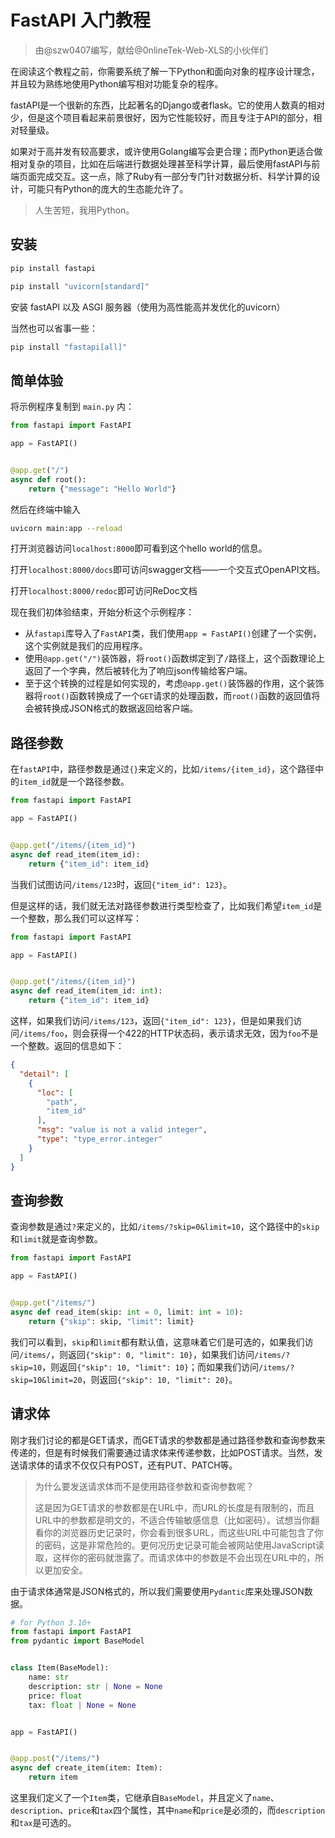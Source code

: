 # FastAPI 入门教程

> 由@szw0407编写，献给@0nlineTek-Web-XLS的小伙伴们

在阅读这个教程之前，你需要系统了解一下Python和面向对象的程序设计理念，并且较为熟练地使用Python编写相对功能复杂的程序。

fastAPI是一个很新的东西，比起著名的Django或者flask。它的使用人数真的相对少，但是这个项目看起来前景很好，因为它性能较好，而且专注于API的部分，相对轻量级。

如果对于高并发有较高要求，或许使用Golang编写会更合理；而Python更适合做相对复杂的项目，比如在后端进行数据处理甚至科学计算，最后使用fastAPI与前端页面完成交互。这一点，除了Ruby有一部分专门针对数据分析、科学计算的设计，可能只有Python的庞大的生态能允许了。

> 人生苦短，我用Python。

## 安装

```bash
pip install fastapi

pip install "uvicorn[standard]"
```

安装 fastAPI 以及 ASGI 服务器（使用为高性能高并发优化的uvicorn）

当然也可以省事一些：

```powershell
pip install "fastapi[all]"
```

## 简单体验

将示例程序复制到 `main.py` 内：

```python
from fastapi import FastAPI

app = FastAPI()


@app.get("/")
async def root():
    return {"message": "Hello World"}
```

然后在终端中输入

```bash
uvicorn main:app --reload
```

打开浏览器访问`localhost:8000`即可看到这个hello world的信息。

打开`localhost:8000/docs`即可访问swagger文档——一个交互式OpenAPI文档。

打开`localhost:8000/redoc`即可访问ReDoc文档

现在我们初体验结束，开始分析这个示例程序：

- 从`fastapi`库导入了`FastAPI`类，我们使用`app = FastAPI()`创建了一个实例，这个实例就是我们的应用程序。
- 使用`@app.get("/")`装饰器，将`root()`函数绑定到了`/`路径上，这个函数理论上返回了一个字典，然后被转化为了响应json传输给客户端。
- 至于这个转换的过程是如何实现的，考虑`@app.get()`装饰器的作用，这个装饰器将`root()`函数转换成了一个`GET`请求的处理函数，而`root()`函数的返回值将会被转换成JSON格式的数据返回给客户端。

## 路径参数

在`fastAPI`中，路径参数是通过`{}`来定义的，比如`/items/{item_id}`，这个路径中的`item_id`就是一个路径参数。

```python
from fastapi import FastAPI

app = FastAPI()


@app.get("/items/{item_id}")
async def read_item(item_id):
    return {"item_id": item_id}
```

当我们试图访问`/items/123`时，返回`{"item_id": 123}`。

但是这样的话，我们就无法对路径参数进行类型检查了，比如我们希望`item_id`是一个整数，那么我们可以这样写：

```python
from fastapi import FastAPI

app = FastAPI()


@app.get("/items/{item_id}")
async def read_item(item_id: int):
    return {"item_id": item_id}
```

这样，如果我们访问`/items/123`，返回`{"item_id": 123}`，但是如果我们访问`/items/foo`，则会获得一个$422$的HTTP状态码，表示请求无效，因为`foo`不是一个整数。返回的信息如下：

```json
{
  "detail": [
    {
      "loc": [
        "path",
        "item_id"
      ],
      "msg": "value is not a valid integer",
      "type": "type_error.integer"
    }
  ]
}
```

## 查询参数

查询参数是通过`?`来定义的，比如`/items/?skip=0&limit=10`，这个路径中的`skip`和`limit`就是查询参数。

```python
from fastapi import FastAPI

app = FastAPI()


@app.get("/items/")
async def read_item(skip: int = 0, limit: int = 10):
    return {"skip": skip, "limit": limit}
```

我们可以看到，`skip`和`limit`都有默认值，这意味着它们是可选的，如果我们访问`/items/`，则返回`{"skip": 0, "limit": 10}`，如果我们访问`/items/?skip=10`，则返回`{"skip": 10, "limit": 10}`；而如果我们访问`/items/?skip=10&limit=20`，则返回`{"skip": 10, "limit": 20}`。

## 请求体

刚才我们讨论的都是GET请求，而GET请求的参数都是通过路径参数和查询参数来传递的，但是有时候我们需要通过请求体来传递参数，比如POST请求。当然，发送请求体的请求不仅仅只有POST，还有PUT、PATCH等。

> 为什么要发送请求体而不是使用路径参数和查询参数呢？
>
> 这是因为GET请求的参数都是在URL中，而URL的长度是有限制的，而且URL中的参数都是明文的，不适合传输敏感信息（比如密码）。试想当你翻看你的浏览器历史记录时，你会看到很多URL，而这些URL中可能包含了你的密码，这是非常危险的。更何况历史记录可能会被网站使用JavaScript读取，这样你的密码就泄露了。而请求体中的参数是不会出现在URL中的，所以更加安全。

由于请求体通常是JSON格式的，所以我们需要使用`Pydantic`库来处理JSON数据。

```python
# for Python 3.10+
from fastapi import FastAPI
from pydantic import BaseModel


class Item(BaseModel):
    name: str
    description: str | None = None
    price: float
    tax: float | None = None


app = FastAPI()


@app.post("/items/")
async def create_item(item: Item):
    return item
```

这里我们定义了一个`Item`类，它继承自`BaseModel`，并且定义了`name`、`description`、`price`和`tax`四个属性，其中`name`和`price`是必须的，而`description`和`tax`是可选的。

